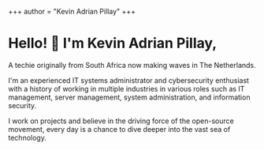 +++
author = "Kevin Adrian Pillay"
+++

<h1> Hello! 👋 I'm Kevin Adrian Pillay,</h1>

A techie originally from South Africa now making waves in The Netherlands.

I'm an experienced IT systems administrator and cybersecurity enthusiast with a history of working in multiple industries in various roles such as IT management, server management, system administration, and information security. 

I work on projects and believe in the driving force of the open-source movement, every day is a chance to dive deeper into the vast sea of technology.